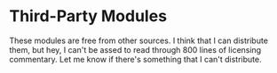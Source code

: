 Third-Party Modules
===================

These modules are free from other sources.  I think that I can distribute them,
but hey, I can't be assed to read through 800 lines of licensing commentary.
Let me know if there's something that I can't distribute.
